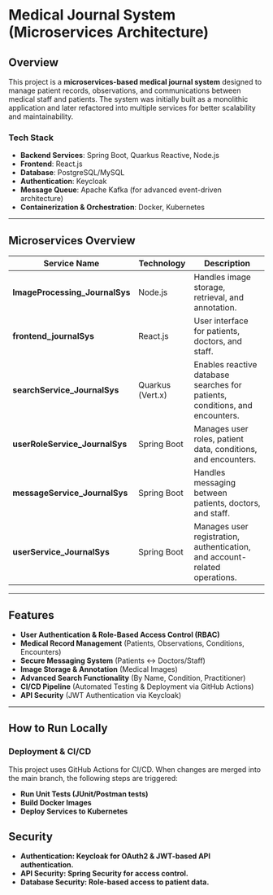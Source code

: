 # Medical Journal System (Microservices Architecture)

## Overview
This project is a **microservices-based medical journal system** designed to manage patient records, observations, and communications between medical staff and patients. The system was initially built as a monolithic application and later refactored into multiple services for better scalability and maintainability.

### Tech Stack
- **Backend Services**: Spring Boot, Quarkus Reactive, Node.js
- **Frontend**: React.js
- **Database**: PostgreSQL/MySQL
- **Authentication**: Keycloak
- **Message Queue**: Apache Kafka (for advanced event-driven architecture)
- **Containerization & Orchestration**: Docker, Kubernetes

---

## Microservices Overview
| **Service Name**                  | **Technology**        | **Description** |
|----------------------------------|---------------------|-----------------|
| **ImageProcessing_JournalSys**   | Node.js            | Handles image storage, retrieval, and annotation. |
| **frontend_journalSys**          | React.js           | User interface for patients, doctors, and staff. |
| **searchService_JournalSys**     | Quarkus (Vert.x)   | Enables reactive database searches for patients, conditions, and encounters. |
| **userRoleService_JournalSys**   | Spring Boot        | Manages user roles, patient data, conditions, and encounters. |
| **messageService_JournalSys**    | Spring Boot        | Handles messaging between patients, doctors, and staff. |
| **userService_JournalSys**       | Spring Boot        | Manages user registration, authentication, and account-related operations. |

---

## Features
- **User Authentication & Role-Based Access Control (RBAC)**
- **Medical Record Management** (Patients, Observations, Conditions, Encounters)
- **Secure Messaging System** (Patients ↔ Doctors/Staff)
- **Image Storage & Annotation** (Medical Images)
- **Advanced Search Functionality** (By Name, Condition, Practitioner)
- **CI/CD Pipeline** (Automated Testing & Deployment via GitHub Actions)
- **API Security** (JWT Authentication via Keycloak)

---

## How to Run Locally

### Deployment & CI/CD
This project uses GitHub Actions for CI/CD. When changes are merged into the main branch, the following steps are triggered:

- **Run Unit Tests (JUnit/Postman tests)**
- **Build Docker Images**
- **Deploy Services to Kubernetes**

## Security

- **Authentication: Keycloak for OAuth2 & JWT-based API authentication.**
- **API Security: Spring Security for access control.**
- **Database Security: Role-based access to patient data.**
